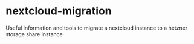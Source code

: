 # nextcloud-migration
Useful information and tools to migrate a nextcloud instance to a hetzner storage share instance

